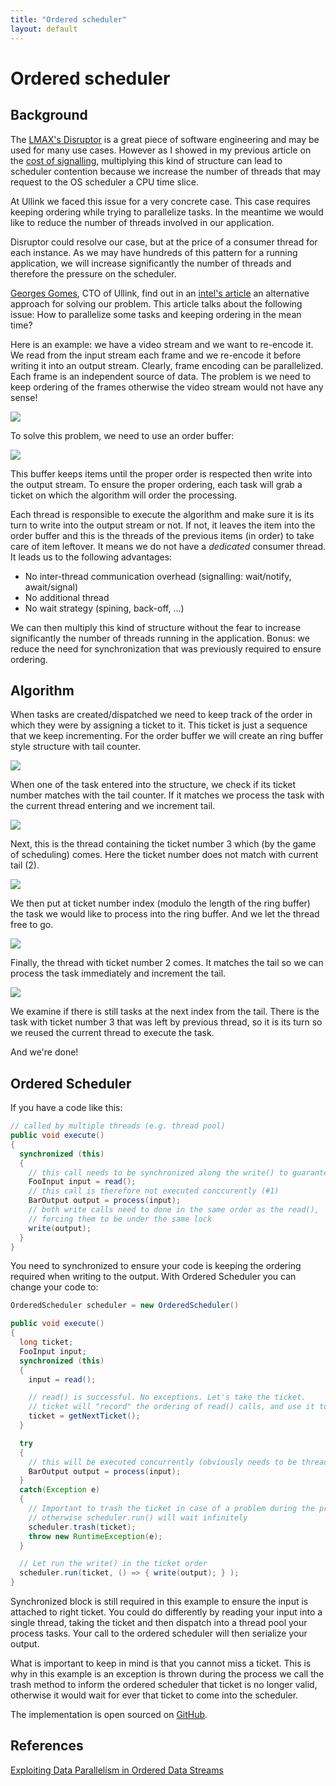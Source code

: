 ```yaml
---
title: "Ordered scheduler"
layout: default
---
```

# Ordered scheduler
## Background

The [LMAX's Disruptor](https://lmax-exchange.github.io/disruptor/) is a great piece of software engineering and may be used for many use cases. However as I showed in my previous article on the [cost of signalling](https://jpbempel.github.io/2015/07/13/notify-oh-wait-i-have-a-signal.html), multiplying this kind of structure can lead to scheduler contention because we increase the number of threads that may request to the OS scheduler a CPU time slice.

At Ullink we faced this issue for a very concrete case. This case requires keeping ordering while trying to parallelize tasks. In the meantime we would like to reduce the number of threads involved in our application.

Disruptor could resolve our case, but at the price of a consumer thread for each instance. As we may have hundreds of this pattern for a running application, we will increase significantly the number of threads and therefore the pressure on the scheduler.

[Georges Gomes](https://twitter.com/georges_gomes), CTO of Ullink, find out in an [intel's article](https://software.intel.com/en-us/articles/exploiting-data-parallelism-in-ordered-data-streams) an alternative approach for solving our problem. This article talks about the following issue: How to parallelize some tasks and keeping ordering in the mean time?

Here is an example: we have a video stream and we want to re-encode it. We read from the input stream each frame and we re-encode it before writing it into an output stream.
Clearly, frame encoding can be parallelized. Each frame is an independent source of data. The problem is we need to keep ordering of the frames otherwise the video stream would not have any sense!

![](/assets/2015/08/OrderedScheduler1.png)

To solve this problem, we need to use an order buffer:

![](/assets/2015/08/OrderedScheduler2.png)

This buffer keeps items until the proper order is respected then write into the output stream.
To ensure the proper ordering, each task will grab a ticket on which the algorithm will order the processing.

Each thread is responsible to execute the algorithm and make sure it is its turn to write into the output stream or not. If not, it leaves the item into the order buffer and this is the threads of the previous items (in order) to take care of item leftover. It means we do not have a *dedicated* consumer thread. It leads us to the following advantages:

* No inter-thread communication overhead (signalling: wait/notify, await/signal)
* No additional thread
* No wait strategy (spining, back-off, ...)

We can then multiply this kind of structure without the fear to increase significantly the number of threads running in the application. Bonus: we reduce the need for synchronization that was previously required to ensure ordering.

## Algorithm
When tasks are created/dispatched we need to keep track of the order in which they were by assigning a ticket to it. This ticket is just a sequence that we keep incrementing.
For the order buffer we will create an ring buffer style structure with tail counter.

![](/assets/2015/08/OrderedScheduler3.png)

When one of the task entered into the structure, we check if its ticket number matches with the tail counter. If it matches we process the task with the current thread entering and we increment tail.

![](/assets/2015/08/OrderedScheduler4.png)

Next, this is the thread containing the ticket number 3 which (by the game of scheduling) comes. Here the ticket number does not match with current tail (2).

![](/assets/2015/08/OrderedScheduler5.png)

We then put at ticket number index (modulo the length of the ring buffer) the task we would like to process into the ring buffer. And we let the thread free to go.

![](/assets/2015/08/OrderedScheduler6.png)

Finally, the thread with ticket number 2 comes. It matches the tail so we can process the task immediately and increment the tail.

![](/assets/2015/08/OrderedScheduler8.png)

We examine if there is still tasks at the next index from the tail. There is the task with ticket number 3 that was left by previous thread, so it is its turn so we reused the current thread to execute the task.

And we're done!

## Ordered Scheduler

If you have a code like this:
```java
// called by multiple threads (e.g. thread pool)
public void execute()
{
  synchronized (this)
  {
    // this call needs to be synchronized along the write() to guarantee same ordering
    FooInput input = read();
    // this call is therefore not executed conccurently (#1)
    BarOutput output = process(input);
    // both write calls need to done in the same order as the read(),
    // forcing them to be under the same lock
    write(output);
  }
}
```
You need to synchronized to ensure your code is keeping the ordering required when writing to the output.
With Ordered Scheduler you can change your code to:
```java
OrderedScheduler scheduler = new OrderedScheduler()

public void execute()
{
  long ticket;
  FooInput input;
  synchronized (this)
  {
    input = read();

    // read() is successful. No exceptions. Let's take the ticket.
    // ticket will "record" the ordering of read() calls, and use it to guarantee same write() ordering
    ticket = getNextTicket();
  }

  try
  {
    // this will be executed concurrently (obviously needs to be thread-safe)
    BarOutput output = process(input);
  }
  catch(Exception e)
  {
    // Important to trash the ticket in case of a problem during the processing
    // otherwise scheduler.run() will wait infinitely
    scheduler.trash(ticket);
    throw new RuntimeException(e);
  }

  // Let run the write() in the ticket order
  scheduler.run(ticket, () => { write(output); } );
}
``` 
Synchronized block is still required in this example to ensure the input is attached to right ticket. You could do differently by reading your input into a single thread, taking the ticket and then dispatch into a thread pool your process tasks. Your call to the ordered scheduler will then serialize your output.

What is important to keep in mind is that you cannot miss a ticket. This is why in this example is an exception is thrown during the process we call the trash method to inform the ordered scheduler that ticket is no longer valid, otherwise it would wait for ever that ticket to come into the scheduler.

The implementation is open sourced on [GitHub](https://github.com/Ullink/ordered-scheduler).

## References
[Exploiting Data Parallelism in Ordered Data Streams](https://software.intel.com/en-us/articles/exploiting-data-parallelism-in-ordered-data-streams)
